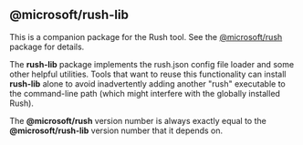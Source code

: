 ## @microsoft/rush-lib

This is a companion package for the Rush tool.  See the
[@microsoft/rush](https://www.npmjs.com/package/@microsoft/rush)
package for details.

The **rush-lib** package implements the rush.json config file loader
and some other helpful utilities.  Tools that want to reuse this
functionality can install **rush-lib** alone to avoid inadvertently
adding another "rush" executable to the command-line path (which
might interfere with the globally installed Rush).

The **@microsoft/rush** version number is always exactly equal
to the **@microsoft/rush-lib** version number that it depends on.

